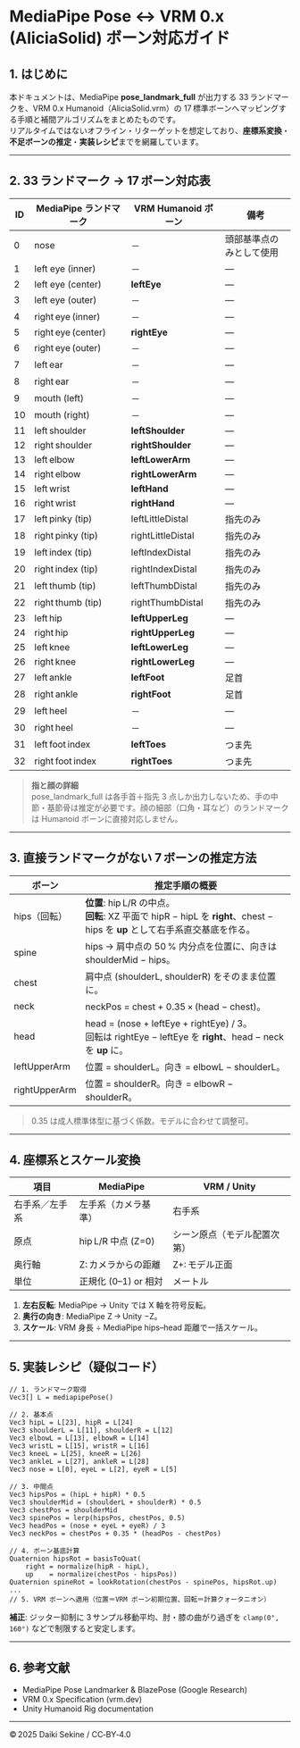 # MediaPipe Pose ↔ VRM 0.x (AliciaSolid) ボーン対応ガイド

## 1. はじめに
本ドキュメントは、MediaPipe **pose_landmark_full** が出力する 33 ランドマークを、VRM 0.x Humanoid（AliciaSolid.vrm）の 17 標準ボーンへマッピングする手順と補間アルゴリズムをまとめたものです。  
リアルタイムではないオフライン・リターゲットを想定しており、**座標系変換**・**不足ボーンの推定**・**実装レシピ**までを網羅しています。

---

## 2. 33 ランドマーク → 17 ボーン対応表

| ID | MediaPipe ランドマーク | VRM Humanoid ボーン | 備考 |
|----|-----------------------|---------------------|------|
| 0  | nose                  | －                 | 頭部基準点のみとして使用 |
| 1  | left eye (inner)      | －                 | — |
| 2  | left eye (center)     | **leftEye**        | — |
| 3  | left eye (outer)      | －                 | — |
| 4  | right eye (inner)     | －                 | — |
| 5  | right eye (center)    | **rightEye**       | — |
| 6  | right eye (outer)     | －                 | — |
| 7  | left ear              | －                 | — |
| 8  | right ear             | －                 | — |
| 9  | mouth (left)          | －                 | — |
| 10 | mouth (right)         | －                 | — |
| 11 | left shoulder         | **leftShoulder**   | — |
| 12 | right shoulder        | **rightShoulder**  | — |
| 13 | left elbow            | **leftLowerArm**   | — |
| 14 | right elbow           | **rightLowerArm**  | — |
| 15 | left wrist            | **leftHand**       | — |
| 16 | right wrist           | **rightHand**      | — |
| 17 | left pinky (tip)      | leftLittleDistal   | 指先のみ |
| 18 | right pinky (tip)     | rightLittleDistal  | 指先のみ |
| 19 | left index (tip)      | leftIndexDistal    | 指先のみ |
| 20 | right index (tip)     | rightIndexDistal   | 指先のみ |
| 21 | left thumb (tip)      | leftThumbDistal    | 指先のみ |
| 22 | right thumb (tip)     | rightThumbDistal   | 指先のみ |
| 23 | left hip              | **leftUpperLeg**   | — |
| 24 | right hip             | **rightUpperLeg**  | — |
| 25 | left knee             | **leftLowerLeg**   | — |
| 26 | right knee            | **rightLowerLeg**  | — |
| 27 | left ankle            | **leftFoot**       | 足首 |
| 28 | right ankle           | **rightFoot**      | 足首 |
| 29 | left heel             | －                 | — |
| 30 | right heel            | －                 | — |
| 31 | left foot index       | **leftToes**       | つま先 |
| 32 | right foot index      | **rightToes**      | つま先 |

> **指と顔の詳細**  
> pose_landmark_full は各手首＋指先 3 点しか出力しないため、手の中節・基節骨は推定が必要です。顔の細部（口角・耳など）のランドマークは Humanoid ボーンに直接対応しません。

---

## 3. 直接ランドマークがない 7 ボーンの推定方法

| ボーン | 推定手順の概要 |
|-------|--------------|
| hips（回転） | **位置**: hip L/R の中点。<br>**回転**: XZ 平面で hipR − hipL を **right**、chest − hips を **up** として右手系直交基底を作る。 |
| spine | hips → 肩中点の 50 % 内分点を位置に、向きは shoulderMid − hips。 |
| chest | 肩中点 (shoulderL, shoulderR) をそのまま位置に。 |
| neck | neckPos = chest + 0.35 × (head − chest)。 |
| head | head = (nose + leftEye + rightEye) / 3。<br>回転は rightEye − leftEye を **right**、head − neck を **up** に。 |
| leftUpperArm | 位置 = shoulderL。向き = elbowL − shoulderL。 |
| rightUpperArm | 位置 = shoulderR。向き = elbowR − shoulderR。 |

> 0.35 は成人標準体型に基づく係数。モデルに合わせて調整可。

---

## 4. 座標系とスケール変換

| 項目 | MediaPipe | VRM / Unity |
|------|-----------|-------------|
| 右手系／左手系 | 左手系（カメラ基準） | 右手系 |
| 原点 | hip L/R 中点 (Z=0) | シーン原点（モデル配置次第） |
| 奥行軸 | Z: カメラからの距離 | Z+: モデル正面 |
| 単位 | 正規化 (0–1) or 相対 | メートル |

1. **左右反転**: MediaPipe → Unity では X 軸を符号反転。  
2. **奥行の向き**: MediaPipe Z → Unity −Z。  
3. **スケール**: VRM 身長 ÷ MediaPipe hips–head 距離で一括スケール。  

---

## 5. 実装レシピ（疑似コード）

```pseudo
// 1. ランドマーク取得
Vec3[] L = mediapipePose()

// 2. 基本点
Vec3 hipL = L[23], hipR = L[24]
Vec3 shoulderL = L[11], shoulderR = L[12]
Vec3 elbowL = L[13], elbowR = L[14]
Vec3 wristL = L[15], wristR = L[16]
Vec3 kneeL = L[25], kneeR = L[26]
Vec3 ankleL = L[27], ankleR = L[28]
Vec3 nose = L[0], eyeL = L[2], eyeR = L[5]

// 3. 中間点
Vec3 hipsPos = (hipL + hipR) * 0.5
Vec3 shoulderMid = (shoulderL + shoulderR) * 0.5
Vec3 chestPos = shoulderMid
Vec3 spinePos = lerp(hipsPos, chestPos, 0.5)
Vec3 headPos = (nose + eyeL + eyeR) / 3
Vec3 neckPos = chestPos + 0.35 * (headPos - chestPos)

// 4. ボーン基底計算
Quaternion hipsRot = basisToQuat(
    right = normalize(hipR - hipL),
    up    = normalize(chestPos - hipsPos))
Quaternion spineRot = lookRotation(chestPos - spinePos, hipsRot.up)
...
// 5. VRM ボーンへ適用（位置＝VRM ボーン初期位置、回転＝計算クォータニオン）
```

**補正**: ジッター抑制に 3 サンプル移動平均、肘・膝の曲がり過ぎを `clamp(0°, 160°)` などで制限すると安定します。

---

## 6. 参考文献

- MediaPipe Pose Landmarker & BlazePose (Google Research)  
- VRM 0.x Specification (vrm.dev)  
- Unity Humanoid Rig documentation  

---

© 2025  Daiki Sekine / CC‑BY‑4.0
